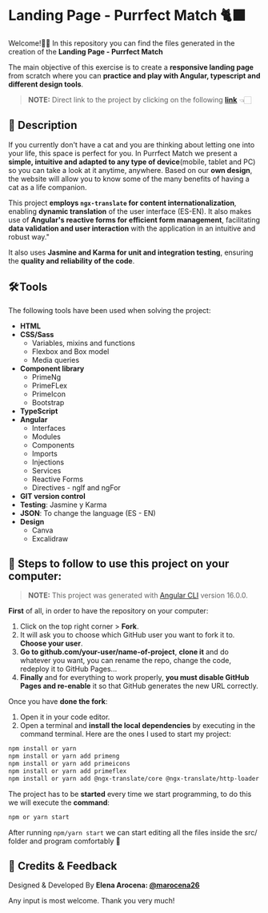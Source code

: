 # Landing Page - Purrfect Match 🐈‍⬛​

Welcome!👏🏻 ​In this repository you can find the files generated in the creation of the **Landing Page - Purrfect Match**

The main objective of this exercise is to create a **responsive landing page** from scratch where you can **practice and play with Angular, typescript and different design tools**.

> **NOTE:** Direct link to the project by clicking on the following **[link](https://landing-purrfect-match.netlify.app/)** 👈🏻

## 📄​ Description 

If you currently don't have a cat and you are thinking about letting one into your life, this space is perfect for you. In Purrfect Match we present a **simple, intuitive and adapted to any type of device**(mobile, tablet and PC) so you can take a look at it anytime, anywhere. Based on our **own design**, the website will allow you to know some of the many benefits of having a cat as a life companion. 

This project **employs `ngx-translate` for content internationalization**, enabling **dynamic translation** of the user interface (ES-EN). It also makes use of **Angular's reactive forms for efficient form management**, facilitating **data validation and user interaction** with the application in an intuitive and robust way."

It also uses **Jasmine and Karma for unit and integration testing**, ensuring the **quality and reliability of the code**.

## 🛠️ Tools

The following tools have been used when solving the project:

- **HTML**
- **CSS/Sass**
  - Variables, mixins and functions
  - Flexbox and Box model
  - Media queries
- **Component library**
  - PrimeNg
  - PrimeFLex
  - PrimeIcon
  - Bootstrap
- **TypeScript**
- **Angular**
  - Interfaces
  - Modules
  - Components
  - Imports
  - Injections
  - Services
  - Reactive Forms
  - Directives - ngIf and ngFor
- **GIT version control**
- **Testing**: Jasmine y Karma
- **JSON**: To change the language (ES - EN)
- **Design**
  - Canva
  - Excalidraw

## 💾 Steps to follow to use this project on your computer:

> **NOTE:** This project was generated with [Angular CLI](https://github.com/angular/angular-cli) version 16.0.0.

**First** of all, in order to have the repository on your computer:

1. Click on the top right corner > **Fork**.
2. It will ask you to choose which GitHub user you want to fork it to. **Choose your user**.
3. **Go to github.com/your-user/name-of-project**, **clone it** and do whatever you want, you can rename the repo, change the code, redeploy it to GitHub Pages...
4. **Finally** and for everything to work properly, **you must disable GitHub Pages and re-enable** it so that GitHub generates the new URL correctly.

Once you have **done the fork**:

1. Open it in your code editor.
2. Open a terminal and **install the local dependencies** by executing in the command terminal. Here are the ones I used to start my project:

```bash
npm install or yarn
npm install or yarn add primeng
npm install or yarn add primeicons
npm install or yarn add primeflex
npm install or yarn add @ngx-translate/core @ngx-translate/http-loader 
```

The project has to be **started** every time we start programming, to do this we will execute the **command**:

```bash
npm or yarn start
```

After running `npm/yarn start` we can start editing all the files inside the src/ folder and program comfortably 💫

## 🌻​ Credits & Feedback

Designed & Developed By **Elena Arocena: [@marocena26](https://github.com/marocena26)**

Any input is most welcome. Thank you very much!

